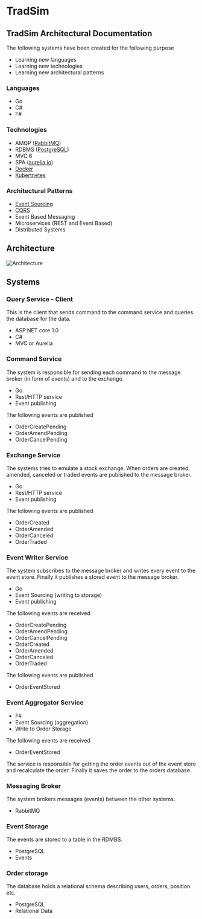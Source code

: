 # TradSim

## TradSim Architectural Documentation

The following systems have been created for the following purpose

- Learning new languages
- Learning new technologies
- Learning new architectural patterns

### Languages

- Go
- C#
- F#

### Technologies

- AMQP ([RabbitMQ](http://www.rabbitmq.com/))
- RDBMS ([PostgreSQL](https://www.postgresql.org/))
- MVC 6
- SPA ([aurelia.io](http://aurelia.io/))
- [Docker](https://www.docker.com/)
- [Kubertnetes]()

### Architectural Patterns

- [Event Sourcing](https://msdn.microsoft.com/en-us/library/dn589792.aspx)
- [CQRS](https://msdn.microsoft.com/en-us/library/dn568103.aspx)
- Event Based Messaging
- Microservices (REST and Event Based)
- Distributed Systems


## Architecture

![Architecture](https://raw.githubusercontent.com/tradsim/tradsim-arch/master/docs/arch/tradsim%20systems.png)

## Systems

### Query Service - Client

This is the client that sends command to the command service and queries the database for the data.

- ASP.NET core 1.0
- C#
- MVC or Aurelia

### Command Service

The system is responsible for sending each command to the message broker (in form of events) and to the exchange.

- Go
- Rest/HTTP service
- Event publishing

The following events are published

- OrderCreatePending
- OrderAmendPending
- OrderCancelPending

### Exchange Service

The systems tries to emulate a stock exchange. When orders are created, amended, canceled or traded events are published to the message broker.

- Go
- Rest/HTTP service
- Event publishing

The following events are published

- OrderCreated
- OrderAmended
- OrderCanceled
- OrderTraded

### Event Writer Service

The system subscribes to the message broker and writes every event to the event store. Finally it publishes a stored event to the message broker.

- Go
- Event Sourcing (writing to storage)
- Event publishing

The following events are received

- OrderCreatePending
- OrderAmendPending
- OrderCancelPending
- OrderCreated
- OrderAmended
- OrderCanceled
- OrderTraded

The following events are published

- OrderEventStored

### Event Aggregator Service

- F#
- Event Sourcing (aggregation)
- Write to Order Storage

The following events are received

- OrderEventStored

The service is responsible for getting the order events out of the event store and recalculate the order. Finally it saves the order to the orders database.

### Messaging Broker

The system brokers messages (events) between the other systems.

- RabbitMQ

### Event Storage

The events are stored to a table in the RDMBS.

- PostgreSQL
- Events

### Order storage

The database holds a relational schema describing users, orders, position etc.

- PostgreSQL
- Relational Data